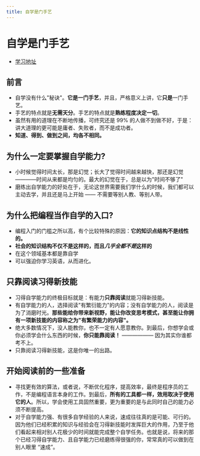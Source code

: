 ```yaml
---
title: 自学是门手艺
---
```


# 自学是门手艺

- [学习地址](https://github.com/selfteaching/the-craft-of-selfteaching)

## 前言

- 自学没有什么"秘诀"。**它是一门手艺**，并且，严格意义上讲，它**只是**一门手艺。
- 手艺的特点就是**无需天分**。手艺的特点就是**熟练程度决定一切**。
- 虽然有用的道理在不断地传播，可终究还是 99% 的人做不到做不好，于是：讲大道理的更可能是庸者、失败者，而不是成功者。
- **知道、得到、做到之间，均各不相同。**

## 为什么一定要掌握自学能力?

- 小时候觉得时间太长，那是幻觉；长大了觉得时间越来越快，那还是幻觉————时间从来都是均匀的。最大的幻觉在于，总是以为"时间不够了"
- 磨练出自学能力的好处在于，无论这世界需要我们学什么的时候，我们都可以主动去学，并且还是马上开始 —— 不需要等别人教、等别人带。

## 为什么把编程当作自学的入口?

- 编程入门的门槛之所以高，有个比较特殊的原因：**它的知识点结构不是线性的。**
- **社会的知识结构不仅不是这样的，而且*几乎全都不是*这样的**
- 在这个领域基本都是靠自学
- 可以强迫你学习英语，从而进化。

## 只靠阅读习得新技能

- 习得自学能力的终极目标就是：有能力**只靠阅读**就能习得新技能。
- 有自学能力的人，选择阅读"有繁衍能力"的内容；没有自学能力的人，阅读是为了消磨时光。**那些能给你带来新视野，能让你改变思考模式，甚至能让你拥有一项新技能的内容称之为"有繁荣能力的内容"。**
- 绝大多数情况下，没人能教你，也不一定有人愿意教你。到最后，你想学会或你必须学会什么东西的时候，**你只能靠阅读！** —————— 因为其实你谁都考不上。
- 只靠阅读习得新技能，这是你唯一的出路。

## 开始阅读前的一些准备

- 寻找更有效的算法，或者说，不断优化程序，提高效率，最终是程序员的工作，不是编程语言本身的工作。到最后，**所有的工具都一样，效用取决于使用它的人**。所以，学会使用工具固然重要，更为重要的是与此同时自己的能力必须不断提高。
- 对于自学能力强、有很多自学经验的人来说，速成往往真的是可能、可行的。因为他们已经积累的知识与经验会在习得新技能时发挥巨大的作用，乃至于他们看起来相对别人花极少的时间就能完成整个自学任务。也就是说，将来的那个已经习得自学能力、且自学能力已经磨练得很强的你，常常真的可以做到在别人眼里 “速成”。
